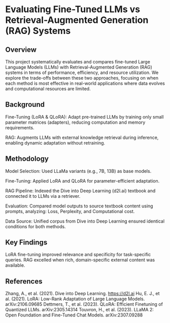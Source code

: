 # Evaluating Fine-Tuned LLMs vs Retrieval-Augmented Generation (RAG) Systems

Overview
--------
This project systematically evaluates and compares fine-tuned Large Language Models (LLMs) with Retrieval-Augmented Generation (RAG) systems in terms of performance, efficiency, and resource utilization.
We explore the trade-offs between these two approaches, focusing on when each method is most effective in real-world applications where data evolves and computational resources are limited.

Background
----------
Fine-Tuning (LoRA & QLoRA): Adapt pre-trained LLMs by training only small parameter matrices (adapters), reducing computation and memory requirements.

RAG: Augments LLMs with external knowledge retrieval during inference, enabling dynamic adaptation without retraining.

Methodology
-----------
Model Selection: Used LLaMa variants (e.g., 7B, 13B) as base models.

Fine-Tuning: Applied LoRA and QLoRA for parameter-efficient adaptation.

RAG Pipeline: Indexed the Dive into Deep Learning (d2l.ai) textbook and connected it to LLMs via a retriever.

Evaluation: Compared model outputs to source textbook content using prompts, analyzing:
Loss, Perplexity, and Computational cost.

Data Source: Unified corpus from Dive into Deep Learning ensured identical conditions for both methods.

Key Findings
-------------
LoRA fine-tuning improved relevance and specificity for task-specific queries.
RAG excelled when rich, domain-specific external content was available.

References
-----------
Zhang, A., et al. (2021). Dive into Deep Learning. https://d2l.ai
Hu, E. J., et al. (2021). LoRA: Low-Rank Adaptation of Large Language Models. arXiv:2106.09685
Dettmers, T., et al. (2023). QLoRA: Efficient Finetuning of Quantized LLMs. arXiv:2305.14314
Touvron, H., et al. (2023). LLaMA 2: Open Foundation and Fine-Tuned Chat Models. arXiv:2307.09288
